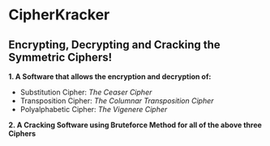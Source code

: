 # CipherKracker
## Encrypting, Decrypting and Cracking the Symmetric Ciphers!

**1. A Software that allows the encryption and decryption of:**
* Substitution Cipher: *The Ceaser Cipher*
* Transposition Cipher: *The Columnar Transposition Cipher*
* Polyalphabetic Cipher: *The Vigenere Cipher* 

**2. A Cracking Software using Bruteforce Method for all of the above three Ciphers**
 

